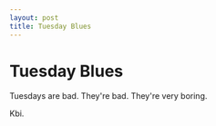 ```yaml
---
layout: post
title: Tuesday Blues
---
```


Tuesday Blues
=============

Tuesdays are bad. They're bad. They're very boring.

Kbi.
